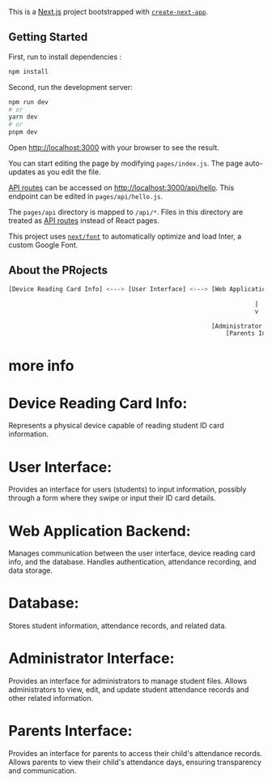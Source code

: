 This is a [Next.js](https://nextjs.org/) project bootstrapped with [`create-next-app`](https://github.com/vercel/next.js/tree/canary/packages/create-next-app).

## Getting Started

First, run to install dependencies :
```bash
npm install
```
Second, run the development server:
```bash
npm run dev
# or
yarn dev
# or
pnpm dev
```

Open [http://localhost:3000](http://localhost:3000) with your browser to see the result.

You can start editing the page by modifying `pages/index.js`. The page auto-updates as you edit the file.

[API routes](https://nextjs.org/docs/api-routes/introduction) can be accessed on [http://localhost:3000/api/hello](http://localhost:3000/api/hello). This endpoint can be edited in `pages/api/hello.js`.

The `pages/api` directory is mapped to `/api/*`. Files in this directory are treated as [API routes](https://nextjs.org/docs/api-routes/introduction) instead of React pages.

This project uses [`next/font`](https://nextjs.org/docs/basic-features/font-optimization) to automatically optimize and load Inter, a custom Google Font.

## About the PRojects

```bash
[Device Reading Card Info] <---> [User Interface] <---> [Web Application Backend] <---> [Database]

                                                                    |
                                                                    v

                                                        [Administrator Interface]
                                                            [Parents Interface]

```
# more info
# Device Reading Card Info:
Represents a physical device capable of reading student ID card information.

# User Interface:

Provides an interface for users (students) to input information, possibly through a form where they swipe or input their ID card details.

# Web Application Backend:

Manages communication between the user interface, device reading card info, and the database.
Handles authentication, attendance recording, and data storage.

# Database:
Stores student information, attendance records, and related data.

# Administrator Interface:

Provides an interface for administrators to manage student files.
Allows administrators to view, edit, and update student attendance records and other related information.

# Parents Interface:
Provides an interface for parents to access their child's attendance records.
Allows parents to view their child's attendance days, ensuring transparency and communication.

